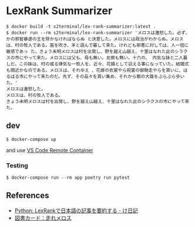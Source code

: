 # LexRank Summarizer

```
$ docker build -t s2terminal/lex-rank-summarizer:latest .
$ docker run --rm s2terminal/lex-rank-summarizer 'メロスは激怒した。必ず、かの邪智暴虐の王を除かなければならぬ と決意した。メロスには政治がわからぬ。メロスは、村の牧人である。笛を吹き、羊と遊んで暮して来た。けれども邪悪に対しては、人一倍に敏感であっ た。きょう未明メロスは村を出発し、野を越え山越え、十里はなれた此のシラクスの市にやって来た。メロスには父も、母も無い。女房も無い。十六の、 内気な妹と二人暮しだ。この妹は、村の或る律気な一牧人を、近々、花婿として迎える事になっていた。結婚式も間近かなのである。メロスは、それゆえ 、花嫁の衣裳やら祝宴の御馳走やらを買いに、はるばる市にやって来たのだ。先ず、その品々を買い集め、それから都の大路をぶらぶら歩いた。'
メロスは激怒した。
メロスは、村の牧人である。
きょう未明メロスは村を出発し、野を越え山越え、十里はなれた此のシラクスの市にやって来た。
```

## dev

```
$ docker-compose up
```

and use [VS Code Remote Container](https://code.visualstudio.com/docs/remote/containers)

### Testing

```
$ docker-compose run --rm app poetry run pytest
```

## References
- [Python: LexRankで日本語の記事を要約する \- け日記](https://ohke.hateblo.jp/entry/2018/11/17/230000)
- [図書カード：走れメロス](https://www.aozora.gr.jp/cards/000035/card1567.html)
